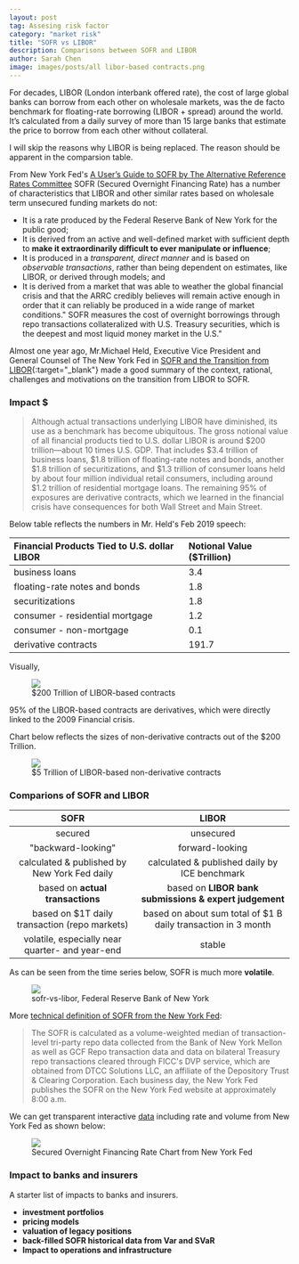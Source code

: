 ```yaml
---
layout: post
tag: Assesing risk factor
category: "market risk"
title: "SOFR vs LIBOR"
description: Comparisons between SOFR and LIBOR
author: Sarah Chen
image: images/posts/all libor-based contracts.png
---
```


For decades, LIBOR (London interbank offered rate), the cost of large global banks can borrow from each other on wholesale markets, was the de facto benchmark for floating-rate borrowing (LIBOR + spread) around the world.  It’s calculated from a daily survey of more than 15 large banks that estimate the price to borrow from each other without collateral.

I will skip the reasons why LIBOR is being replaced. The reason should be apparent in the comparsion table.  

From New York Fed's [A User’s Guide to SOFR by The Alternative Reference Rates Committee](https://www.newyorkfed.org/medialibrary/Microsites/arrc/files/2019/Users_Guide_to_SOFR.pdf)
SOFR (Secured Overnight Financing Rate) has a number of characteristics that LIBOR and other similar rates based on wholesale term unsecured funding markets do not:   
- It is a rate produced by the Federal Reserve Bank of New York for the public good;  
- It is derived from an active and well-defined market with sufficient depth to **make it extraordinarily difficult to ever manipulate or influence**;  
- It is produced in a *transparent, direct manner* and is based on *observable transactions*, rather than being dependent on estimates, like LIBOR, or derived through models; and   
- It is derived from a market that was able to weather the global financial crisis and that the ARRC credibly believes will remain active enough in order that it can reliably be produced in a wide range of market conditions."
SOFR measures the cost of overnight borrowings through repo transactions collateralized with U.S. Treasury securities, which is the deepest and most liquid money market in the U.S."

Almost one year ago, Mr.Michael Held, Executive Vice President and General Counsel of The New York Fed in [SOFR and the Transition from LIBOR](https://www.newyorkfed.org/newsevents/speeches/2019/hel190226){:target="_blank"} made a good summary of the context, rational, challenges and motivations on the transition from LIBOR to SOFR. 

### Impact $

> Although actual transactions underlying LIBOR have diminished, its use as a benchmark has become ubiquitous.  The gross notional value of all financial products tied to U.S. dollar LIBOR is around $200 trillion—about 10 times U.S. GDP.  That includes $3.4 trillion of business loans, $1.8 trillion of floating-rate notes and bonds, another $1.8 trillion of securitizations, and $1.3 trillion of consumer loans held by about four million individual retail consumers, including around $1.2 trillion of residential mortgage loans.  The remaining 95% of exposures are derivative contracts, which we learned in the financial crisis have consequences for both Wall Street and Main Street.  

Below table reflects the numbers in Mr. Held's Feb 2019 speech:

|  Financial Products Tied to U.S. dollar LIBOR |   Notional Value ($Trillion)|
|:--------------------------------|:------|
| business loans                  |   3.4 |
| floating-rate notes and bonds   |   1.8 |
| securitizations                 |   1.8 |
| consumer - residential mortgage |   1.2 |
| consumer - non-mortgage         |   0.1 |
| derivative contracts            | 191.7 |

Visually,
<figure>
  <img src="{{ "/images/posts/all libor-based contracts.png" | relative_url }}">
  <figcaption>$200 Trillion of LIBOR-based contracts </figcaption>
</figure>

95% of the LIBOR-based contracts are derivatives, which were directly linked to the 2009 Financial crisis.

Chart below reflects the sizes of non-derivative contracts out of the $200 Trillion. 
<figure>
  <img src="{{ "/images/posts/libor-based non-derivative contracts.png" | relative_url }}">
  <figcaption>$5 Trillion of LIBOR-based non-derivative contracts </figcaption>
</figure>

### Comparions of SOFR and LIBOR

| SOFR                |    LIBOR          |
|:-------------------:|:-----------------:|
| secured	 | unsecured    |
| "backward-looking"| forward-looking    |
| calculated & published by New York Fed daily | calculated & published daily by ICE benchmark    |
| based on **actual transactions** | based on **LIBOR bank submissions & expert judgement**    |
| based on $1T daily transaction (repo markets)| based on about sum total of $1 B daily transaction in 3 month  |
|volatile, especially near quarter- and year-end| stable|

As can be seen from the time series below, SOFR is much more **volatile**.   
<figure>
  <img src="{{ "/images/posts/sofr-vs-libor.png" | relative_url }}">
  <figcaption>sofr-vs-libor, Federal Reserve Bank of New York</figcaption>
</figure>

More [technical definition of SOFR from the New York Fed](https://apps.newyorkfed.org/markets/autorates/SOFR):
> The SOFR is calculated as a volume-weighted median of transaction-level tri-party repo data collected from the Bank of New York Mellon as well as GCF Repo transaction data and data on bilateral Treasury repo transactions cleared through FICC's DVP service, which are obtained from DTCC Solutions LLC, an affiliate of the Depository Trust & Clearing Corporation. Each business day, the New York Fed publishes the SOFR on the New York Fed website at approximately 8:00 a.m.

We can get transparent interactive [data](https://apps.newyorkfed.org/markets/autorates/SOFR) including rate and volume from New York Fed as shown below:
<figure>
  <img src="{{ "/images/posts/sofr.PNG" | relative_url }}">
  <figcaption>Secured Overnight Financing Rate Chart from New York Fed</figcaption>
</figure>

### Impact to banks and insurers

A starter list of impacts to banks and insurers.
* **investment portfolios**
* **pricing models**
* **valuation of legacy positions** 
* **back-filled SOFR historical data from Var and SVaR** 
* **Impact to operations and infrastructure**
